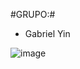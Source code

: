 #GRUPO:#
- Gabriel Yin

![image](https://github.com/gabrielyin/so-aws/assets/70323043/6d112b88-5a77-4054-845c-2dadb5399fe3)
